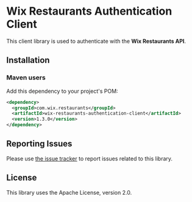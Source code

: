 # Wix Restaurants Authentication Client
This client library is used to authenticate with the **Wix Restaurants API**.

## Installation
### Maven users

Add this dependency to your project's POM:

```xml
<dependency>
  <groupId>com.wix.restaurants</groupId>
  <artifactId>wix-restaurants-authentication-client</artifactId>
  <version>1.3.0</version>
</dependency>
```

## Reporting Issues

Please use [the issue tracker](https://github.com/wix/wix-restaurants-authentication/issues) to report issues related to this library.

## License
This library uses the Apache License, version 2.0.
